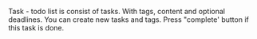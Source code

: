 Task - todo list is consist of tasks. With tags, content and optional deadlines. You can create new tasks and tags.
Press "complete' button if this task is done.